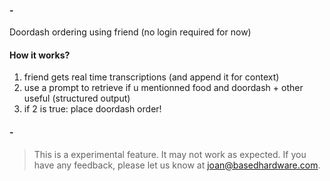 #### -

Doordash ordering using friend (no login required for now)

#### **How it works?**
1. friend gets real time transcriptions (and append it for context)
2. use a prompt to retrieve if u mentionned food and doordash + other useful (structured output)
3. if 2 is true:
    place doordash order!

#### -

> This is a experimental feature. It may not work as expected. If you have any feedback, please let us know at joan@basedhardware.com.